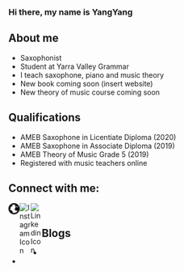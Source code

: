 ### Hi there, my name is YangYang

## About me
- Saxophonist
- Student at Yarra Valley Grammar
- I teach saxophone, piano and music theory 
- New book coming soon (insert website)
- New theory of music course coming soon
 
## Qualifications
- AMEB Saxophone in Licentiate Diploma (2020)
- AMEB Saxophone in Associate Diploma (2019)
- AMEB Theory of Music Grade 5 (2019)
- Registered with music teachers online 

## Connect with me:
<div class="social-icons-image">
                <a href="http://www.facebook.com">
                    <img align="left" src="https://raw.githubusercontent.com/iconic/open-iconic/master/svg/globe.svg" alt="website" width="22px">
                </a>
            </div>
<div class="social-icons">
            <div class="social-icons-image">
                <a href="https://www.instagram.com/yangyangnii/">
                    <img align="left" src="https://cdn.jsdelivr.net/npm/simple-icons@v3/icons/instagram.svg" alt="Instagram Icon" width="22px"> 
                </a>
            </div>
<div class="social-icons-image">
                <a href="https://www.linkedin.com/in/yangyang-ni-a3782120a/">
                    <img align="left" src="https://cdn.jsdelivr.net/npm/simple-icons@v3/icons/linkedin.svg" alt="Linkedin Icon" width="22px">
                </a>
            </div>
        </div>

<br />

## Blogs
- 
- 
